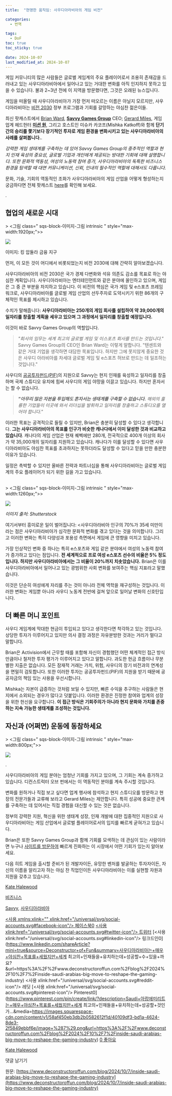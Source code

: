 ```yaml
---
title:  "현명한 움직임: 사우디아라비아의 게임 비전"

categories:
  - 번역
  
tags:
  - DoF
toc: true
toc_sticky: true
 
date: 2024-10-07
last_modified_at: 2024-10-07
---
```

게임 커뮤니티의 많은 사람들은 글로벌 게임계의 주요 플레이어로서 조용히 존재감을 드러내고 있는 사우디아라비아에서 일어나고 있는 거대한 변화를 아직 인지하지 못하고 있을 수 있습니다. 불과 2~3년 전에 이 지역을 방문했다면, 그것은 오래된 뉴스입니다.

게임을 떠올릴 때 사우디아라비아가 가장 먼저 떠오르는 이름은 아닐지 모르지만, 사우디아라비아는 [비전 2030](https://www.vision2030.gov.sa/ko) 정부 프로그램과 기회를 갈망하는 야심찬 젊은이들.

최신 팟캐스트에서 [Brian Ward](https://www.linkedin.com/in/brianward17/), [**Savvy Games Group**](https://savvygames.com/) CEO; [Gerard Miles](https://www.linkedin.com/in/gerard-miles/), 게임 업계 헤드헌터 [**미션 원**](https://missionone.io/), 그리고 호스트인 미슈카 카코프(Mishka Katkoff)와 함께 **단기간의 승리를 쫓기보다 장기적인 투자로 게임 환경을 변화시키고 있는 사우디아라비아의 사례를 살펴봅니다.**.

_강력한 게임 생태계를 구축하는 데 있어 Savvy Games Group의 중추적인 역할과 현지 인재 육성의 중요성, 글로벌 기업과 개인에게 제공되는 방대한 기회에 대해 설명합니다. 또한 문화적 역동성, 여성의 노동력 참여 증가, 사우디아라비아의 독특한 비즈니스 환경을 탐색할 때 대면 커뮤니케이션, 신뢰, 인내의 필수적인 역할에 대해서도 다룹니다._

문화, 기술, 기회의 역동적인 조화가 사우디아라비아의 게임 산업을 어떻게 형성하는지 궁금하다면 전체 팟캐스트 [here](https://www.youtube.com/watch?v=VnYg6bRA1YY)를 확인해 보세요.

.

## **협업의 새로운 시대**

\> <그림 class=" sqs-block-이미지-그림 intrinsic " style="max-width:1920px;">>

![](https://images.squarespace-cdn.com/content/v1/58af450eb3db2b0582612f1d/d982c4d7-0838-4c97-aee3-9e88442d985a/image+%285%29.png)

이미지: 킹 압둘라 금융 지구

먼저, 이 모든 것이 어디에서 비롯되었는지 비전 2030에 대해 간략히 알아보겠습니다.

사우디아라비아의 비전 2030은 국가 경제 다변화와 석유 의존도 감소를 목표로 하는 야심찬 계획입니다. 사우디아라비아는 엔터테인먼트와 같은 분야에 올인하고 있으며, 게임은 그 중 큰 부분을 차지하고 있습니다. 이 비전의 핵심은 국가 게임 및 e스포츠 프레임워크로, 사우디아라비아를 글로벌 게임 산업의 선두주자로 도약시키기 위한 86개의 구체적인 목표를 제시하고 있습니다.

수치가 말해줍니다: **사우디아라비아는 250개의 게임 회사를 설립하여 약 39,000개의 일자리를 창출할 계획을 세우고 있으며 그 과정에서 일자리를 창출할 예정입니다.**

이것이 바로 Savvy Games Group의 역할입니다.

> _"회사의 임무는 세계 최고의 글로벌 게임 및 이스포츠 회사를 만드는 것입니다."_ Savvy Games Group의 CEO인 Brian Ward는 이렇게 말합니다. "텐센트와 같은 거대 기업을 생각하면 대담한 목표입니다. 하지만 그에 못지않게 중요한 것은 사우디 아라비아를 차세대 글로벌 게임 및 e스포츠 허브로 만드는 데 일조하는 것입니다."

사우디의 [공공투자펀드(PIF)](https://www.pif.gov.sa/en/)의 지원으로 Savvy는 현지 인재를 육성하고 일자리를 창출하며 국제 스튜디오 유치에 힘써 사우디의 게임 야망을 이끌고 있습니다. 하지만 혼자서는 할 수 없습니다.

> **_"아무리 많은 자본을 투입해도 혼자서는 생태계를 구축할 수 없습니다._** _해외의 훌륭한 기업들이 이곳에 와서 리더십을 발휘하고 일자리를 창출하고 스튜디오를 열어야 합니다."_

이러한 목표는 공격적으로 들릴 수 있지만, Brian은 충분히 달성할 수 있다고 생각합니다. **그는 사우디아라비아의 목표를 인구가 비슷한 캐나다에서 이미 달성한 것과 비교하고 있습니다**. 캐나다의 게임 산업은 현재 퀘벡에만 280개, 전국적으로 400개 이상의 회사가 약 35,000개의 일자리를 지원하고 있습니다. 캐나다가 이를 달성할 수 있다면 사우디아라비아도 야심찬 목표를 초과하지는 못하더라도 달성할 수 있다고 믿을 만한 충분한 이유가 있습니다.

일정은 촉박할 수 있지만 올바른 전략과 파트너십을 통해 사우디아라비아는 글로벌 게임계의 주요 플레이어가 되기 위한 길을 가고 있습니다.

## 

\> <그림 class=" sqs-block-이미지-그림 intrinsic " style="max-width:1260px;">>

![](https://images.squarespace-cdn.com/content/v1/58af450eb3db2b0582612f1d/b3ff1684-b1ad-45f3-a461-27a57c993956/Arab-woman-computer-games-scaled.jpg)

_이미지 출처: Shutterstock_

여기서부터 흥미로운 일이 벌어집니다: <사우디아라비아 인구의 70%가 35세 미만이라는 점은 사우디아라비아가 심각한 문화적 변화를 겪고 있다는 것을 의미합니다. 그리고 이러한 변화는 특히 다양성과 포용성 측면에서 게임에 큰 영향을 미치고 있습니다.

가장 인상적인 변화 중 하나는 특히 e스포츠와 게임 같은 분야에서 여성의 노동력 참여가 증가하고 있다는 점입니다. **전 세계적으로 프로 여성 e스포츠 선수의 비율은 5% 정도입니다. 하지만 사우디아라비아에서는 그 비율이 20%까지 치솟았습니다.** Brian은 이를 사우디아라비아에서 일어나고 있는 광범위한 사회 변화를 보여주는 핵심 지표라고 말했습니다.

이것은 단순히 여성에게 자리를 주는 것이 아니라 전체 역학을 재구성하는 것입니다. 이러한 변화는 게임뿐 아니라 사우디 노동계 전반에 걸쳐 앞으로 일어날 변화의 신호탄입니다.

## **더 빠른 머니 포인트**

사우디 게임계에 막대한 현금이 투입되고 있다고 생각한다면 착각하고 있는 것입니다. 상당한 투자가 이루어지고 있지만 의사 결정 과정은 자유분방한 것과는 거리가 멀다고 말합니다.

Brian은 Activision에서 근무할 때를 포함해 자신이 경험했던 어떤 체계적인 접근 방식만큼이나 철저한 투자 평가가 이루어지고 있다고 말합니다. 과도한 현금 흐름이나 무분별한 지출은 없습니다. 모든 잠재적 거래는 가치, 위험, 사우디의 장기 비전과의 연계성을 면밀히 검토합니다. 또한 이러한 투자는 공공투자펀드(PIF)의 지원을 받기 때문에 공공자금의 책임 있는 사용을 우선시합니다.

Mishka는 자본이 급증하는 것처럼 보일 수 있지만, 빠른 수익을 추구하는 사람들은 현지에서 소외되는 경우가 많다고 덧붙입니다. 이러한 환경은 진정한 참여와 업계의 성장을 위한 헌신을 요구합니다. **이 접근 방식은 기회주의가 아니라 현지 문화와 가치를 존중하는 지속 가능한 생태계를 조성하는 것입니다.**

## **자신과 (어쩌면) 운동에 동참하세요**

\> <그림 class=" sqs-block-이미지-그림 intrinsic " style="max-width:800px;">>

![](https://images.squarespace-cdn.com/content/v1/58af450eb3db2b0582612f1d/be5f0776-65a1-4a74-9135-1edcfad0fc68/image+%283%29.png)

.

사우디아라비아의 게임 분야는 엄청난 기회를 가지고 있으며, 그 기회는 계속 증가하고 있습니다. 디컨스트럭터 오브 펀에서는 이 역동적인 분야를 계속 주시할 것입니다.

변화를 원하거나 직접 보고 싶다면 업계 행사에 참석하고 현지 스튜디오를 방문하고 현장의 전문가들과 교류해 보라고 Gerard Miles는 제안합니다. 특히 성공에 중요한 관계를 구축하는 데 있어서는 직접 경험을 대신할 수 있는 것은 없습니다.

정부의 강력한 지원, 혁신을 위한 생태계 성장, 인재 개발에 대한 집중적인 지원으로 사우디아라비아는 게임 산업에서 글로벌 플레이어로서의 입지를 빠르게 굳혀가고 있습니다.

Brian은 또한 Savvy Games Group과 함께 기회를 모색하는 데 관심이 있는 사람이라면 누구나 [사이트를 방문하여](https://savvygames.com/) 빠르게 진화하는 이 시장에서 어떤 기회가 있는지 알아보세요.

다음 히트 게임을 출시할 준비가 된 개발자이든, 유망한 벤처를 발굴하는 투자자이든, 자신의 이름을 알리고자 하는 야심 찬 직업인이든 사우디아라비아는 이를 실현할 자원과 지원을 갖추고 있습니다.

[Kate Halewood](https://www.deconstructoroffun.com/blog?author=64fac051cc1f4641a7e24254)

[비즈니스](https://www.deconstructoroffun.com/blog/category/Business)

[Savvy](https://www.deconstructoroffun.com/blog/tag/Savvy), [사우디아라비아](https://www.deconstructoroffun.com/blog/tag/Saudi+Arabia)

[<사용 xmlns:xlink="" xlink:href="/universal/svg/social-accounts.svg#facebook-icon"/> 페이스북0](https://www.facebook.com/sharer/sharer.php?u=https%3A%2F%2Fwww.deconstructoroffun.com%2Fblog%2F2024%2F10%2F7%2Finside-saudi-arabias-big-move-to-reshape-the-gaming-industry) [<사용 xlink:href="/universal/svg/social-accounts.svg#twitter-icon"/> 트위터](https://twitter.com/intent/tweet?url=https%3A%2F%2Fwww.deconstructoroffun.com%2Fblog%2F2024%2F10%2F7%2Finside-saudi-arabias-big-move-to-reshape-the-gaming-industry&text=사우디아라비아는+매우+야심찬+목표를+세웠지만+글로벌+최고+인재+유치에+성공할+수+있을+까요...) [<사용 xlink:href="/universal/svg/social-accounts.svg#linkedin-icon"/> 링크드인0](https://www.linkedin.com/shareArticle?mini=true&source=Deconstructor+of+Fun&summary=사우디아라비아는+매우+야심찬+목표를+세웠지만+세계 최고의+인재들을+유치하는데+성공할+수+있을+까요?&url=https%3A%2F%2Fwww.deconstructoroffun.com%2Fblog%2F2024%2F10%2F7%2Finside-saudi-arabias-big-move-to-reshape-the-gaming-industry) [](https://www.reddit.com/submit?url=https%3A%2F%2Fwww.deconstructoroffun.com%2Fblog%2F2024%2F10%2F7%2Finside-saudi-arabias-big-move-to-reshape-the-gaming-industry)<사용 xlink:href="/universal/svg/social-accounts.svg#reddit-icon"/> 레딧 [<사용 xlink:href="/universal/svg/social-accounts.svg#pinterest-icon"/> Pinterest0](https://www.pinterest.com/pin/create/link/?description=Saudi+아랍에미리트는+매우+야심찬+목표를+세웠지만+세계 최고의+인재들을+유치하는데+성공할+것인가...&media=https://images.squarespace-cdn.com/content/v1/58af450eb3db2b0582612f1d/40109df3-bd1a-4624-8de3-2f5849ebbf6e/image+%287%29.png&url=https%3A%2F%2Fwww.deconstructoroffun.com%2Fblog%2F2024%2F10%2F7%2Finside-saudi-arabias-big-move-to-reshape-the-gaming-industry) [0 좋아요](#)

[](https://www.deconstructoroffun.com/blog?author=64fac051cc1f4641a7e24254)

[Kate Halewood](https://www.deconstructoroffun.com/blog?author=64fac051cc1f4641a7e24254)

댓글 남기기

원문: [https://www.deconstructoroffun.com/blog/2024/10/7/inside-saudi-arabias-big-move-to-reshape-the-gaming-industry](https://www.deconstructoroffun.com/blog/2024/10/7/inside-saudi-arabias-big-move-to-reshape-the-gaming-industry)